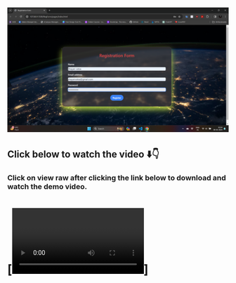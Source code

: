 # ![Main Page](https://github.com/Shayanvatsa/RegForm/blob/main/Screenshot%20(36).png)

## Click below to watch the video ⬇️👇
### Click on view raw after clicking the link below to download and watch the demo video.

# [![Watch the video](https://github.com/Shayanvatsa/RegForm/blob/main/RegForm-VID.mp4)]
